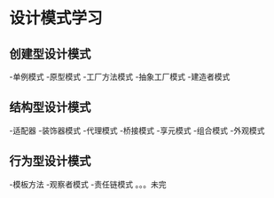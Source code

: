 # 设计模式学习

## 创建型设计模式
-单例模式
-原型模式
-工厂方法模式
-抽象工厂模式
-建造者模式
## 结构型设计模式
-适配器
-装饰器模式
-代理模式
-桥接模式
-享元模式
-组合模式
-外观模式
## 行为型设计模式
-模板方法
-观察者模式
-责任链模式
。。。未完

